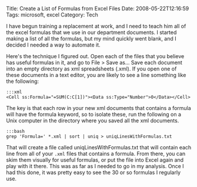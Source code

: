 Title: Create a List of Formulas from Excel Files
Date: 2008-05-22T12:16:59
Tags: microsoft, excel
Category: Tech


I have begun training a replacement at work, and I need to teach him all of 
the excel formulas that we use in our department documents. I started making a 
list of all the formulas, but my mind quickly went blank, and I decided I 
needed a way to automate it. 

Here's the technique I figured out. Open each of the files that you believe 
has useful formulas in it, and go to File > Save as... Save each document into 
an empty directory as xml spreadsheets (.xml). If you open one of these 
documents in a text editor, you are likely to see a line something like the 
following: 

    :::xml
    <Cell ss:Formula="=SUM(C:C[1])"><Data ss:Type="Number">0</Data></Cell>

The key is that each row in your new xml documents that contains a formula 
will have the formula keyword, so to isolate these, run the following on a 
Unix computer in the directory where you saved all the xml documents.

    :::bash
    grep 'Formula=' *.xml | sort | uniq > uniqLinesWithFormulas.txt

That will create a file called uniqLinesWithFormulas.txt that will contain 
each line from all of your `.xml` files that contains a formula. From there, 
you can skim them visually for useful formulas, or put the file into Excel 
again and play with it there. This was as far as I needed to go in my 
analysis. Once I had this done, it was pretty easy to see the 30 or so 
formulas I regularly use.
